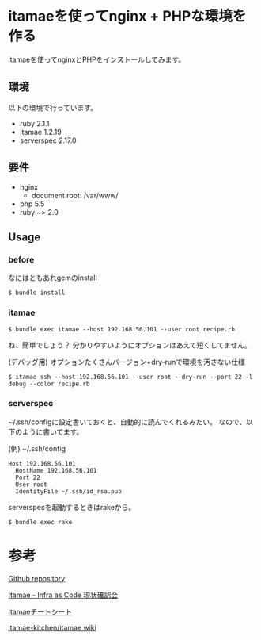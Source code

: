 # itamaeを使ってnginx + PHPな環境を作る

itamaeを使ってnginxとPHPをインストールしてみます。

## 環境

以下の環境で行っています。

* ruby 2.1.1
* itamae 1.2.19
* serverspec 2.17.0

## 要件

* nginx
  * document root: /var/www/
* php 5.5
* ruby ~> 2.0

## Usage

### before

なにはともあれgemのinstall

```
$ bundle install
```

### itamae

```
$ bundle exec itamae --host 192.168.56.101 --user root recipe.rb
```

ね、簡単でしょう？
分かりやすいようにオプションはあえて短くしてません。

(デバッグ用) オプションたくさんバージョン+dry-runで環境を汚さない仕様

```
$ itamae ssh --host 192.168.56.101 --user root --dry-run --port 22 -l debug --color recipe.rb
```

### serverspec

~/.ssh/configに設定書いておくと、自動的に読んでくれるみたい。
なので、以下のように書いてます。

(例) ~/.ssh/config

```
Host 192.168.56.101
  HostName 192.168.56.101
  Port 22
  User root
  IdentityFile ~/.ssh/id_rsa.pub
```

serverspecを起動するときはrakeから。

```
$ bundle exec rake
```

# 参考

[Github repository](https://github.com/itamae-kitchen/itamae)

[Itamae - Infra as Code 現状確認会](https://speakerdeck.com/ryotarai/itamae-infra-as-code-xian-zhuang-que-ren-hui)

[Itamaeチートシート](http://qiita.com/fukuiretu/items/170aa956731f2ffb5715)

[itamae-kitchen/itamae wiki](https://github.com/itamae-kitchen/itamae/wiki)

